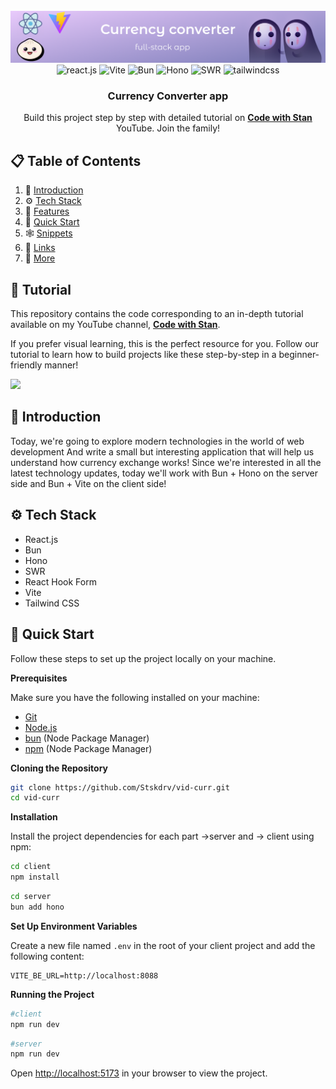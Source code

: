 <div align="center">
  <br />
    <a href="" target="_blank">
      <img src="https://github.com/Stskdrv/vid-curr/blob/main/assets/Banner_curr.png?raw=true" alt="Project Banner">
    </a>
  <br />

  <div display='flex'>
   <img src="https://img.shields.io/badge/-React_JS-black?style=for-the-badge&logoColor=white&logo=react&color=61DAFB" alt="react.js" />
    <img src="https://img.shields.io/badge/-Vite-black?style=for-the-badge&logoColor=white&logo=vite&color=purple" alt="Vite" />
    <img src="https://img.shields.io/badge/-Bun-black?style=for-the-badge&logoColor=FAEBD7&logo=bun&color=black" alt="Bun" />
	  <img src="https://img.shields.io/badge/-hono-black?style=for-the-badge&logoColor=	FF8C00&logo=hono&color=2F4F4F" alt="Hono" />
	  <img src="https://img.shields.io/badge/-SWR-black?style=for-the-badge&logoColor=	FF8C00&logo=swr&color=2F4F4F" alt="SWR" />
    <img src="https://img.shields.io/badge/-Tailwind_CSS-black?style=for-the-badge&logoColor=white&logo=tailwindcss&color=06B6D4" alt="tailwindcss" />
  </div>

  <h3 align="center">Currency Converter app</h3>

   <div align="center">
     Build this project step by step with detailed tutorial on <a href="https://www.youtube.com/@OneDevStan/videos" target="_blank"><b>Code with Stan</b></a> YouTube. Join the family!
    </div>
</div>

## 📋 <a name="table">Table of Contents</a>

1. 🤖 [Introduction](#introduction)
2. ⚙️ [Tech Stack](#tech-stack)
3. 🔋 [Features](#features)
4. 🤸 [Quick Start](#quick-start)
5. 🕸️ [Snippets](#snippets)
6. 🔗 [Links](#links)
7. 🚀 [More](#more)

## 🚨 Tutorial

This repository contains the code corresponding to an in-depth tutorial available on my YouTube channel, <a href="https://www.youtube.com/@OneDevStan/videos" target="_blank"><b>Code with Stan</b></a>. 

If you prefer visual learning, this is the perfect resource for you. Follow our tutorial to learn how to build projects like these step-by-step in a beginner-friendly manner!

<a href="https://www.youtube.com/@OneDevStan/videos" target="_blank"><img src="https://github.com/sujatagunale/EasyRead/assets/151519281/1736fca5-a031-4854-8c09-bc110e3bc16d" /></a>

## <a name="introduction">🤖 Introduction</a>

Today, we're going to explore modern technologies in the world of web development 
And write a small but interesting application that will help us understand how currency exchange works!
Since we're interested in all the latest technology updates, today we'll work with Bun + Hono on the server side and Bun + Vite on the client side!

## <a name="tech-stack">⚙️ Tech Stack</a>

- React.js
- Bun
- Hono
- SWR
- React Hook Form
- Vite
- Tailwind CSS

## <a name="quick-start">🤸 Quick Start</a>

Follow these steps to set up the project locally on your machine.

**Prerequisites**

Make sure you have the following installed on your machine:

- [Git](https://git-scm.com/)
- [Node.js](https://nodejs.org/en)
- [bun](https://bun.sh/) (Node Package Manager)
- [npm](https://www.npmjs.com/) (Node Package Manager)


**Cloning the Repository**

```bash
git clone https://github.com/Stskdrv/vid-curr.git
cd vid-curr
```

**Installation**

Install the project dependencies for each part ->server and -> client using npm:

```bash
cd client
npm install
```

```bash
cd server
bun add hono
```

**Set Up Environment Variables**

Create a new file named `.env` in the root of your client project and add the following content:

```env
VITE_BE_URL=http://localhost:8088
```

**Running the Project**

```bash
#client
npm run dev
```

```bash
#server
npm run dev
```

Open [http://localhost:5173](http://localhost:5173) in your browser to view the project.


#

